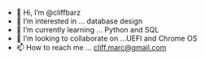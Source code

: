 - 👋 Hi, I’m @cliffbarz
- 👀 I’m interested in ... database design
- 🌱 I’m currently learning ... Python and SQL
- 💞️ I’m looking to collaborate on ...UEFI and Chrome OS
- 📫 How to reach me ... cliff.marc@gmail.com

<!---
cliffbarz/cliffbarz is a ✨ special ✨ repository because its `README.md` (this file) appears on your GitHub profile.
You can click the Preview link to take a look at your changes.
--->
